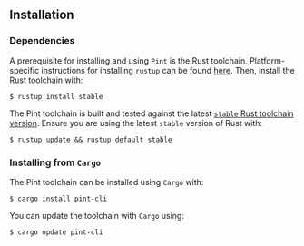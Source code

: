 ## Installation

### Dependencies

A prerequisite for installing and using `Pint` is the Rust toolchain. Platform-specific instructions
for installing `rustup` can be found [here](https://www.rust-lang.org/tools/install). Then, install
the Rust toolchain with:

```console
$ rustup install stable
```

The Pint toolchain is built and tested against the latest [`stable` Rust toolchain
version](https://github.com/rust-lang/rust/releases/latest). Ensure you are using the latest
`stable` version of Rust with:

```console
$ rustup update && rustup default stable
```

### Installing from `Cargo`

The Pint toolchain can be installed using `Cargo` with:

```console
$ cargo install pint-cli
```

You can update the toolchain with `Cargo` using:

```console
$ cargo update pint-cli
```
